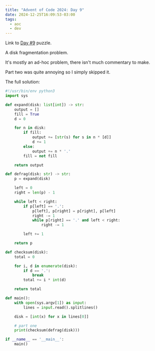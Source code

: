 ```yaml
---
title: "Advent of Code 2024: Day 9"
date: 2024-12-25T16:09:53-03:00
tags:
  - aoc
  - dev
---
```


Link to [Day #9](https://adventofcode.com/2024/day/9) puzzle.

A disk fragmentation problem.

It's mostly an ad-hoc problem, there isn't much commentary to make.

Part two was quite annoying so I simply skipped it.

The full solution:

```python
#!/usr/bin/env python3
import sys

def expand(disk: list[int]) -> str:
    output = []
    fill = True
    d = 0

    for n in disk:
        if fill:
            output += [str(s) for s in n * [d]]
            d += 1
        else:
            output += n * '.'
        fill = not fill

    return output

def defrag(disk: str) -> str:
    p = expand(disk)

    left = 0
    right = len(p) - 1

    while left < right:
        if p[left] == '.':
            p[left], p[right] = p[right], p[left]
            right -= 1
            while p[right] == '.' and left < right:
                right -= 1

        left += 1

    return p

def checksum(disk):
    total = 0

    for i, d in enumerate(disk):
        if d == '.':
            break
        total += i * int(d)

    return total

def main():
    with open(sys.argv[1]) as input:
        lines = input.read().splitlines()

    disk = [int(x) for x in lines[0]]

    # part one
    print(checksum(defrag(disk)))

if __name__ == '__main__':
    main()
```

